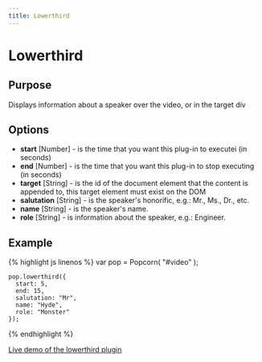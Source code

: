 ```yaml
---
title: Lowerthird
---
```

# Lowerthird #

## Purpose ##

Displays information about a speaker over the video, or in the target div

## Options ##

* **start** \[Number\] - is the time that you want this plug-in to executei (in seconds)
* **end** \[Number\] - is the time that you want this plug-in to stop executing (in seconds)
* **target** \[String\] - is the id of the document element that the content is appended to, this target element must exist on the DOM
* **salutation** \[String\] - is the speaker's honorific, e.g.: Mr., Ms., Dr., etc.
* **name** \[String\] - is the speaker's name.
* **role** \[String\] - is information about the speaker, e.g.: Engineer.

## Example ##

{% highlight js linenos %} 
    var pop = Popcorn( "#video" );

    pop.lowerthird({
      start: 5,
      end: 15,
      salutation: "Mr",
      name: "Hyde",
      role: "Monster"
    });
{% endhighlight %}

[Live demo of the lowerthird plugin](http://jsfiddle.net/popcornjs/d5Du8/)
